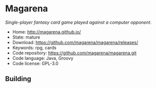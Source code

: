 # Magarena

_Single-player fantasy card game played against a computer opponent._

- Home: http://magarena.github.io/
- State: mature
- Download: https://github.com/magarena/magarena/releases/
- Keywords: rpg, cards
- Code repository: https://github.com/magarena/magarena.git
- Code language: Java, Groovy
- Code license: GPL-3.0

## Building

